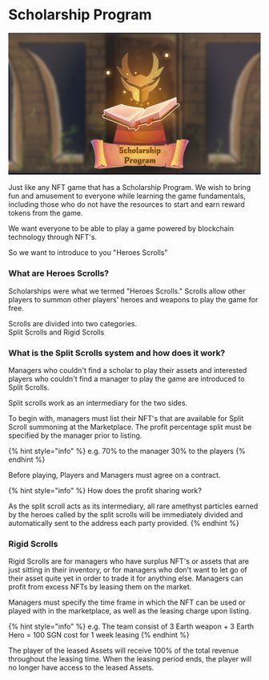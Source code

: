 # Scholarship Program

![](../.gitbook/assets/Scholarshipprogram.jpg)

Just like any NFT game that has a Scholarship Program. We wish to bring fun and amusement to everyone while learning the game fundamentals, including those who do not have the resources to start and earn reward tokens from the game.

We want everyone to be able to play a game powered by blockchain technology through NFT's.

So we want to introduce to you "Heroes Scrolls"

### What are Heroes Scrolls?

Scholarships were what we termed "Heroes Scrolls." Scrolls allow other players to summon other players' heroes and weapons to play the game for free.

Scrolls are divided into two categories.\
Split Scrolls and Rigid Scrolls

### What is the Split Scrolls system and how does it work?

Managers who couldn't find a scholar to play their assets and interested players who couldn't find a manager to play the game are introduced to Split Scrolls.

Split scrolls work as an intermediary for the two sides.

To begin with, managers must list their NFT's that are available for Split Scroll summoning at the Marketplace. The profit percentage split must be specified by the manager prior to listing.

{% hint style="info" %}
e.g. 70% to the manager 30% to the players
{% endhint %}

Before playing, Players and Managers must agree on a contract.

{% hint style="info" %}
How does the profit sharing work?

As the split scroll acts as its intermediary, all rare amethyst particles earned by the heroes called by the split scrolls will be immediately divided and automatically sent to the address each party provided.
{% endhint %}

### Rigid Scrolls

Rigid Scrolls are for managers who have surplus NFT's or assets that are just sitting in their inventory, or for managers who don't want to let go of their asset quite yet in order to trade it for anything else. Managers can profit from excess NFTs by leasing them on the market.

Managers must specify the time frame in which the NFT can be used or played with in the marketplace, as well as the leasing charge upon listing.

{% hint style="info" %}
e.g. The team consist of 3 Earth weapon + 3 Earth Hero = 100 SGN cost for 1 week leasing
{% endhint %}

The player of the leased Assets will receive 100% of the total revenue throughout the leasing time. When the leasing period ends, the player will no longer have access to the leased Assets.
